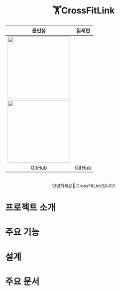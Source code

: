 <div align=center>
  
# 🏋️CrossFitLink 

| 윤인섭 | 임세연 |
| :---: | :---: |
| <img src="https://avatars.githubusercontent.com/u/55538952?v=4" width="200" height="200"/> 
| <img src="https://avatars.githubusercontent.com/u/124178635?v=4" width="200" height="200"/> |
|[GitHub](https://github.com/insub2004)|[GitHub](https://github.com/caboooom)

<br>
안녕하세요👋
CrossFitLink입니다!

</div>

# 프로젝트 소개

# 주요 기능

# 설계

# 주요 문서
